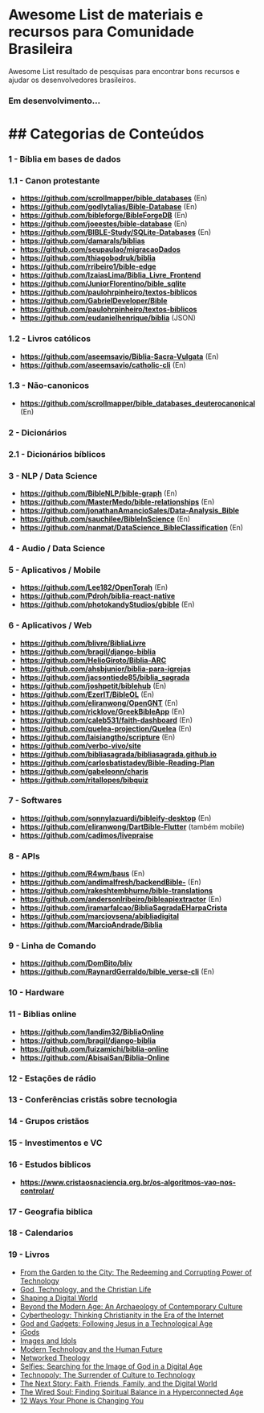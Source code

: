 # Awesome List de materiais e recursos para Comunidade Brasileira

Awesome List resultado de pesquisas para encontrar bons recursos e ajudar os desenvolvedores brasileiros.

### __Em desenvolvimento...__

# ## Categorias de Conteúdos

### 1 - Bíblia em bases de dados

### 1.1 - Canon protestante

  - **https://github.com/scrollmapper/bible_databases** (En)
  - **https://github.com/godlytalias/Bible-Database** (En)
  - **https://github.com/bibleforge/BibleForgeDB** (En)
  - **https://github.com/joeestes/bible-database** (En)
 - **https://github.com/BIBLE-Study/SQLite-Databases** (En)
 - **https://github.com/damarals/biblias**
  - **https://github.com/seupaulao/migracaoDados**
  - **https://github.com/thiagobodruk/biblia**
  - **https://github.com/rribeiro1/bible-edge**
 - **https://github.com/IzaiasLima/Biblia_Livre_Frontend**
 - **https://github.com/JuniorFlorentino/bible_sqlite**
 - **https://github.com/paulohrpinheiro/textos-biblicos**
 - **https://github.com/GabrielDeveloper/Bible**
 - **https://github.com/paulohrpinheiro/textos-biblicos**
 - **https://github.com/eudanielhenrique/biblia** (JSON)

### 1.2 - Livros católicos
 - **https://github.com/aseemsavio/Biblia-Sacra-Vulgata** (En)
- **https://github.com/aseemsavio/catholic-cli** (En)
### 1.3 - Não-canonicos

 - **https://github.com/scrollmapper/bible_databases_deuterocanonical** (En)

### 2 - Dicionários
### 2.1 - Dicionários bíblicos

### 3 - NLP / Data Science
- **https://github.com/BibleNLP/bible-graph** (En)
- **https://github.com/MasterMedo/bible-relationships** (En)
- **https://github.com/jonathanAmancioSales/Data-Analysis_Bible**
 - **https://github.com/sauchilee/BibleInScience** (En)
- **https://github.com/nanmat/DataScience_BibleClassification** (En)

### 4 - Audio / Data Science

### 5 - Aplicativos / Mobile
 - **https://github.com/Lee182/OpenTorah** (En)
 -  **https://github.com/Pdroh/biblia-react-native**
 - **https://github.com/photokandyStudios/gbible** (En)

### 6 - Aplicativos / Web
 - **https://github.com/blivre/BibliaLivre**
 - **https://github.com/bragil/django-biblia**
 - **https://github.com/HelioGiroto/Biblia-ARC**
 - **https://github.com/ahsbjunior/biblia-para-igrejas**
 - **https://github.com/jacsontiede85/biblia_sagrada**
  - **https://github.com/joshpetit/biblehub** (En)
 - **https://github.com/EzerIT/BibleOL** (En)
 - **https://github.com/eliranwong/OpenGNT** (En)
 - **https://github.com/ricklove/GreekBibleApp** (En)
 - **https://github.com/caleb531/faith-dashboard** (En)
 - **https://github.com/quelea-projection/Quelea** (En)
 - **https://github.com/laisiangtho/scripture** (En)
 - **https://github.com/verbo-vivo/site**
 - **https://github.com/bibliasagrada/bibliasagrada.github.io**
 - **https://github.com/carlosbatistadev/Bible-Reading-Plan**
 - **https://github.com/gabeleonn/charis**
 - **https://github.com/ritallopes/bibquiz**
### 7 - Softwares
   - **https://github.com/sonnylazuardi/bibleify-desktop** (En)
  - **https://github.com/eliranwong/DartBible-Flutter** (também mobile)
  - **https://github.com/cadimos/livepraise**

### 8 - APIs
   - **https://github.com/R4wm/baus** (En)
 - **https://github.com/andimalfresh/backendBible-** (En)
 - **https://github.com/rakeshtembhurne/bible-translations**
 - **https://github.com/andersonlribeiro/bibleapiextractor** (En)
 - **https://github.com/iramarfalcao/BibliaSagradaEHarpaCrista**
 - **https://github.com/marciovsena/abibliadigital**
 - **https://github.com/MarcioAndrade/Biblia**


### 9 - Linha de Comando
- **https://github.com/DomBito/bliv**
 - **https://github.com/RaynardGerraldo/bible_verse-cli** (En)
### 10 - Hardware

### 11 - Biblias online
- **https://github.com/landim32/BibliaOnline**
- **https://github.com/bragil/django-biblia**
- **https://github.com/luizamichi/biblia-online**
- **https://github.com/AbisaiSan/Biblia-Online**

### 12 - Estações de rádio

### 13 - Conferências cristãs sobre tecnologia

### 14 - Grupos cristãos

### 15 - Investimentos e VC

### 16 - Estudos biblicos
- **https://www.cristaosnaciencia.org.br/os-algoritmos-vao-nos-controlar/**
### 17 - Geografia biblica

### 18 - Calendarios

### 19 - Livros
- [From the Garden to the City: The Redeeming and Corrupting Power of Technology](https://www.amazon.com/Garden-City-Redeeming-Corrupting-Technology/dp/0825426685)
- [God, Technology, and the Christian Life](https://www.amazon.com/dp/1433578271)
- [Shaping a Digital World](https://www.amazon.com/Shaping-Digital-World-Computer-Technology-ebook/dp/B00EA3KGOS/ref=cm_cr_arp_d_product_top?ie=UTF8)
- [Beyond the Modern Age: An Archaeology of Contemporary Culture](https://www.amazon.com/Beyond-Modern-Age-Archaeology-Contemporary/dp/0830851518/ref=sr_1_1?keywords=Beyond+the+Modern+Age+Goudzwaard+and+Bartholomew&qid=1573411675&sr=8-1)
- [Cybertheology: Thinking Christianity in the Era of the Internet](https://www.amazon.com/Cybertheology-Thinking-Christianity-Era-Internet-ebook/dp/B00QS3R5W4/ref=sr_1_1?keywords=Cybertheology+Spandaro&qid=1573411704&sr=8-1-spell)
- [God and Gadgets: Following Jesus in a Technological Age](https://www.amazon.com/God-Gadgets-Brad-J-Kallenberg/dp/1498212611/ref=sr_1_1?keywords=%22God+and+Gadgets%22&qid=1573411614&sr=8-1)
- [iGods](https://www.amazon.com/iGods-Technology-Shapes-Spiritual-Social/dp/1587433443/ref=sr_1_1?keywords=iGods+Detweiler&qid=1573411536&sr=8-1)
- [Images and Idols](https://www.amazon.com/Images-Idols-Creativity-Christian-Reclaiming/dp/0802418481/ref=sr_1_fkmr0_1?keywords=Images+and+Idols+humble+Beest%3F&qid=1573411588&sr=8-1-fkmr0)
- [Modern Technology and the Human Future](https://www.amazon.com/Modern-Technology-Human-Future-Christian/dp/0830852204/ref=sr_1_1?keywords=Modern+Technology+and+the+Human+Future+Gay&qid=1573411524&sr=8-1)
- [Networked Theology](https://www.amazon.com/Networked-Theology-Negotiating-Digital-Engaging/dp/0801049148/ref=sr_1_1?keywords=Networked+Theology+Campbell+and+Garner&qid=1573411546&sr=8-1)
- [Selfies: Searching for the Image of God in a Digital Age](https://www.amazon.com/Selfies-Searching-Image-God-Digital/dp/1587433982/ref=sr_1_fkmr0_1?keywords=If+Self+Self+Selfies+Detweiler&qid=1573411752&sr=8-1-fkmr0)
- [Technopoly: The Surrender of Culture to Technology](https://www.amazon.com/Technopoly-Surrender-Technology-Neil-Postman/dp/0679745408/ref=sr_1_1?keywords=technopoly+neil+postman&qid=1573411688&sr=8-1)
- [The Next Story: Faith, Friends, Family, and the Digital World](https://www.amazon.com/Next-Story-Friends-Family-Digital/dp/031051505X/ref=sr_1_1?keywords=The+Next+Story+Tim+Challies&qid=1573411510&sr=8-1)
- [The Wired Soul: Finding Spiritual Balance in a Hyperconnected Age](https://www.amazon.com/Wired-Soul-Finding-Spiritual-Hyperconnected/dp/1631465120/ref=sr_1_1?keywords=The+Wired+Soul+McCary+Rhodes&qid=1573411491&sr=8-1)
- [12 Ways Your Phone is Changing You](https://www.amazon.com/Ways-Your-Phone-Changing-You/dp/1433552434/ref=sr_1_1?keywords=12+Ways+your+phone+is+changing+you+Reinke&qid=1573411570&sr=8-1)